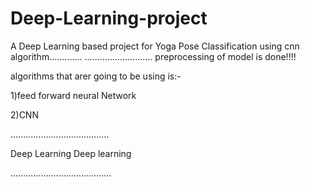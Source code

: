 # Deep-Learning-project

A Deep Learning based project for Yoga Pose Classification
using cnn algorithm.............
...........................
preprocessing of model is done!!!!



algorithms that arer going to be using is:-

1)feed forward neural Network 

2)CNN

.......................................

Deep Learning
Deep learning


........................................
